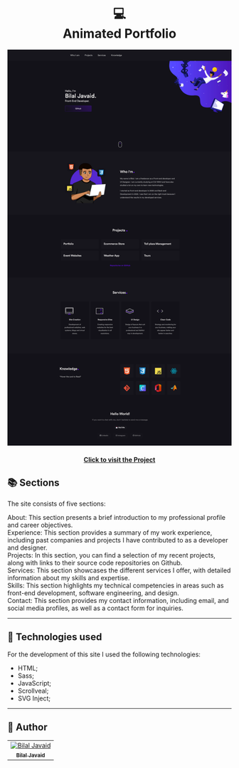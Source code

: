 
 <h1 align = "center">
 💻 <br>Animated Portfolio
 </h1>

![Final Picture](./full.png)

 <h4 align = "center"> <a href=""> Click to visit the Project </a> </h4> 

 ## 📚 Sections

 The site consists of five sections:

About: This section presents a brief introduction to my professional profile and career objectives. <br/>
Experience: This section provides a summary of my work experience, including past companies and projects I have contributed to as a developer and designer. <br/>
Projects: In this section, you can find a selection of my recent projects, along with links to their source code repositories on Github. <br/>
Services: This section showcases the different services I offer, with detailed information about my skills and expertise. <br/>
Skills: This section highlights my technical competencies in areas such as front-end development, software engineering, and design. <br/>
Contact: This section provides my contact information, including email, and social media profiles, as well as a contact form for inquiries. <br/>

 ---

 ## 💼 Technologies used

 For the development of this site I used the following technologies:

 - HTML;
 - Sass;
 - JavaScript;
 - Scrollveal;
 - SVG Inject;

 ---

 <H2> 🦄 Author </h2>

 <table>
  <tr>
    <td align="center">
      <a href="https://github.com/Bilal3940">
        <img src="[https://avatars.githubusercontent.com/u/85834102?v=4](https://avatars.githubusercontent.com/u/109686186?v=4)" width="100px;" alt="Bilal Javaid"/><br>
        <sub>
          <b>Bilal Javaid</b>
        </sub>
      </a>
    </td>
  </tr>
</table>
